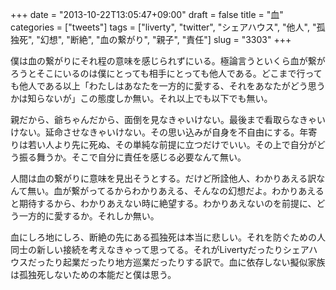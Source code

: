 +++
date = "2013-10-22T13:05:47+09:00"
draft = false
title = "血"
categories = ["tweets"]
tags = ["liverty", "twitter", "シェアハウス", "他人", "孤独死", "幻想", "断絶", "血の繋がり", "親子", "責任"]
slug = "3303"
+++

僕は血の繋がりにそれ程の意味を感じられずにいる。極論言うといくら血が繋がろうとそこにいるのは僕にとっても相手にとっても他人である。どこまで行っても他人である以上「わたしはあなたを一方的に愛する、それをあなたがどう思うかは知らないが」この態度しか無い。それ以上でも以下でも無い。

親だから、爺ちゃんだから、面倒を見なきゃいけない。最後まで看取らなきゃいけない。延命させなきゃいけない。その思い込みが自身を不自由にする。年寄りは若い人より先に死ぬ、その単純な前提に立つだけでいい。その上で自分がどう振る舞うか。そこで自分に責任を感じる必要なんて無い。

人間は血の繋がりに意味を見出そうとする。だけど所詮他人、わかりあえる訳なんて無い。血が繋がってるからわかりあえる、そんなの幻想だよ。わかりあえると期待するから、わかりあえない時に絶望する。わかりあえないのを前提に、どう一方的に愛するか。それしか無い。

血にしろ地にしろ、断絶の先にある孤独死は本当に悲しい。それを防ぐための人同士の新しい接続を考えなきゃって思ってる。それがLivertyだったりシェアハウスだったり起業だったり地方巡業だったりする訳で。血に依存しない擬似家族は孤独死しないための本能だと僕は思う。
